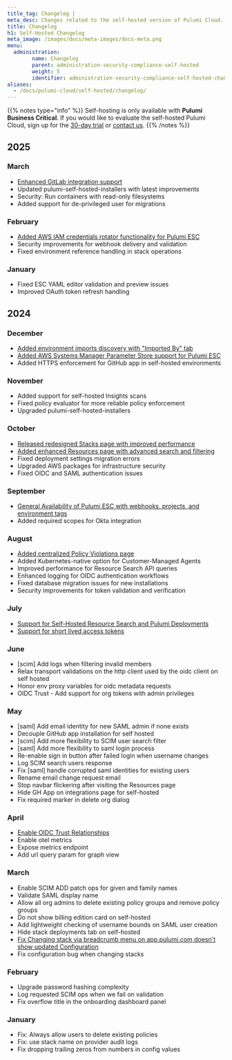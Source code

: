 ```yaml
---
title_tag: Changelog |
meta_desc: Changes related to the self-hosted version of Pulumi Cloud.
title: Changelog
h1: Self-Hosted Changelog
meta_image: /images/docs/meta-images/docs-meta.png
menu:
  administration:
        name: Changelog
        parent: administration-security-compliance-self-hosted
        weight: 5
        identifier: administration-security-compliance-self-hosted-changelog
aliases:
  - /docs/pulumi-cloud/self-hosted/changelog/
---
```


{{% notes type="info" %}}
Self-hosting is only available with **Pulumi Business Critical**. If you would like to evaluate the self-hosted Pulumi Cloud, sign up for the [30-day trial](/product/self-hosted#self-hosted-trial) or [contact us](/contact/).
{{% /notes %}}

## 2025

### March

* [Enhanced GitLab integration support](https://www.pulumi.com/blog/gitlab-better-than-ever/)
* Updated pulumi-self-hosted-installers with latest improvements
* Security: Run containers with read-only filesystems
* Added support for de-privileged user for migrations

### February

* [Added AWS IAM credentials rotator functionality for Pulumi ESC](https://www.pulumi.com/blog/esc-rotated-secrets-launch/)
* Security improvements for webhook delivery and validation
* Fixed environment reference handling in stack operations

### January

* Fixed ESC YAML editor validation and preview issues
* Improved OAuth token refresh handling

## 2024

### December

* [Added environment imports discovery with "Imported By" tab](https://www.pulumi.com/blog/esc-imports-discoverability/)
* [Added AWS Systems Manager Parameter Store support for Pulumi ESC](https://www.pulumi.com/blog/pulumi-esc-aws-parameter-store-support/)
* Added HTTPS enforcement for GitHub app in self-hosted environments

### November

* Added support for self-hosted Insights scans
* Fixed policy evaluator for more reliable policy enforcement
* Upgraded pulumi-self-hosted-installers

### October

* [Released redesigned Stacks page with improved performance](https://www.pulumi.com/blog/new-stacks-page-launch/)
* [Added enhanced Resources page with advanced search and filtering](https://www.pulumi.com/blog/insights-resources-v2/)
* Fixed deployment settings migration errors
* Upgraded AWS packages for infrastructure security
* Fixed OIDC and SAML authentication issues

### September

* [General Availability of Pulumi ESC with webhooks, projects, and environment tags](https://www.pulumi.com/blog/pulumi-esc-ga/)
* Added required scopes for Okta integration

### August

* [Added centralized Policy Violations page](https://www.pulumi.com/blog/centralized-policy-violations/)
* Added Kubernetes-native option for Customer-Managed Agents
* Improved performance for Resource Search API queries
* Enhanced logging for OIDC authentication workflows
* Fixed database migration issues for new installations
* Security improvements for token validation and verification

### July

* [Support for Self-Hosted Resource Search and Pulumi Deployments](https://www.pulumi.com/blog/self-hosted-search-and-deploy/)
* [Support for short lived access tokens](https://www.pulumi.com/blog/short-lived-access-tokens/)

### June

* [scim] Add logs when filtering invalid members
* Relax transport validations on the http client used by the oidc client on self hosted
* Honor env proxy variables for oidc metadata requests
* OIDC Trust - Add support for org tokens with admin privileges

### May

* [saml] Add email identity for new SAML admin if none exists
* Decouple GitHub app installation for self hosted
* [scim] Add more flexibility to SCIM user search filter
* [saml] Add more flexibility to saml login process
* Re-enable sign in button after failed login when username changes
* Log SCIM search users response
* Fix [saml] handle corrupted saml identities for existing users
* Rename email change request email
* Stop navbar flickering after visiting the Resources page
* Hide GH App on integrations page for self-hosted
* Fix required marker in delete org dialog

### April

* [Enable OIDC Trust Relationships](/blog/oidc-trust-relationships/)
* Enable otel metrics
* Expose metrics endpoint
* Add url query param for graph view

### March

* Enable SCIM ADD patch ops for given and family names
* Validate SAML display name
* Allow all org admins to delete existing policy groups and remove policy groups
* Do not show billing edition card on self-hosted
* Add lightweight checking of username bounds on SAML user creation
* Hide stack deployments tab on self-hosted
* [Fix Changing stack via breadcrumb menu on app.pulumi.com doesn't show updated Configuration](https://github.com/pulumi/pulumi-cloud-requests/issues/200)
* Fix configuration bug when changing stacks

### February

* Upgrade password hashing complexity
* Log requested SCIM ops when we fail on validation
* Fix overflow title in the onboarding dashboard panel

### January

* Fix: Always allow users to delete existing policies
* Fix: use stack name on provider audit logs
* Fix dropping trailing zeros from numbers in config values
